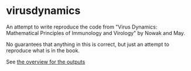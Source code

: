 # virusdynamics

An attempt to write reproduce the code from "Virus Dynamics: Mathematical Principles of Immunology and Virology" by Nowak and May.

No guarantees that anything in this is correct, but just an attempt to reproduce what is in the book.

See [the overview for the outputs](https://raw.githubusercontent.com/medewitt/virusdynamics/main/overview.Md)